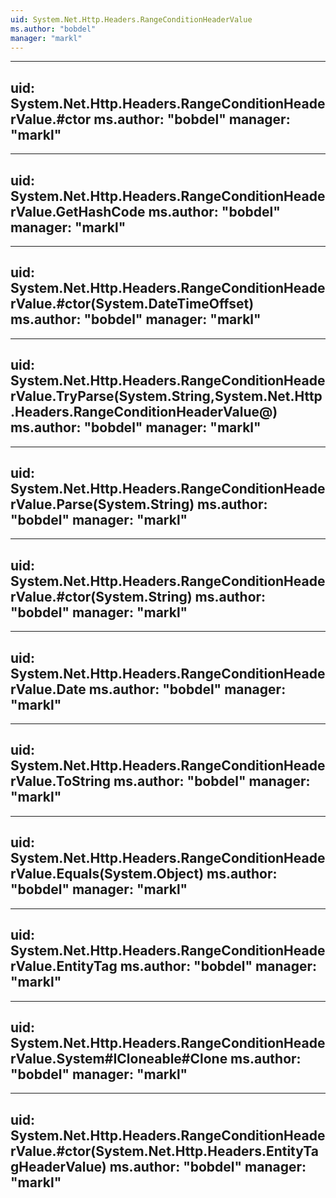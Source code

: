 ```yaml
---
uid: System.Net.Http.Headers.RangeConditionHeaderValue
ms.author: "bobdel"
manager: "markl"
---
```


---
uid: System.Net.Http.Headers.RangeConditionHeaderValue.#ctor
ms.author: "bobdel"
manager: "markl"
---

---
uid: System.Net.Http.Headers.RangeConditionHeaderValue.GetHashCode
ms.author: "bobdel"
manager: "markl"
---

---
uid: System.Net.Http.Headers.RangeConditionHeaderValue.#ctor(System.DateTimeOffset)
ms.author: "bobdel"
manager: "markl"
---

---
uid: System.Net.Http.Headers.RangeConditionHeaderValue.TryParse(System.String,System.Net.Http.Headers.RangeConditionHeaderValue@)
ms.author: "bobdel"
manager: "markl"
---

---
uid: System.Net.Http.Headers.RangeConditionHeaderValue.Parse(System.String)
ms.author: "bobdel"
manager: "markl"
---

---
uid: System.Net.Http.Headers.RangeConditionHeaderValue.#ctor(System.String)
ms.author: "bobdel"
manager: "markl"
---

---
uid: System.Net.Http.Headers.RangeConditionHeaderValue.Date
ms.author: "bobdel"
manager: "markl"
---

---
uid: System.Net.Http.Headers.RangeConditionHeaderValue.ToString
ms.author: "bobdel"
manager: "markl"
---

---
uid: System.Net.Http.Headers.RangeConditionHeaderValue.Equals(System.Object)
ms.author: "bobdel"
manager: "markl"
---

---
uid: System.Net.Http.Headers.RangeConditionHeaderValue.EntityTag
ms.author: "bobdel"
manager: "markl"
---

---
uid: System.Net.Http.Headers.RangeConditionHeaderValue.System#ICloneable#Clone
ms.author: "bobdel"
manager: "markl"
---

---
uid: System.Net.Http.Headers.RangeConditionHeaderValue.#ctor(System.Net.Http.Headers.EntityTagHeaderValue)
ms.author: "bobdel"
manager: "markl"
---
